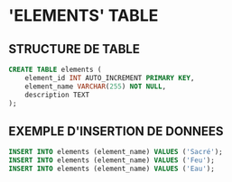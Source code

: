 # 'ELEMENTS' TABLE

## STRUCTURE DE TABLE

```sql
CREATE TABLE elements (
    element_id INT AUTO_INCREMENT PRIMARY KEY,
    element_name VARCHAR(255) NOT NULL,
    description TEXT
);
```

## EXEMPLE D'INSERTION DE DONNEES

```sql
INSERT INTO elements (element_name) VALUES ('Sacré');
INSERT INTO elements (element_name) VALUES ('Feu');
INSERT INTO elements (element_name) VALUES ('Eau');
```
